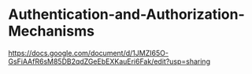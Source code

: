 # Authentication-and-Authorization-Mechanisms
https://docs.google.com/document/d/1JMZI65O-GsFiAAfR6sM85DB2qdZGeEbEXKauEri6Fak/edit?usp=sharing
